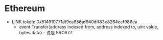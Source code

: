 # Ethereum

- LINK token: 0x514910771af9ca656af840dff83e8264ecf986ca
  - event Transfer(address indexed from, address indexed to, uint value, bytes data) - 说是 ERC677